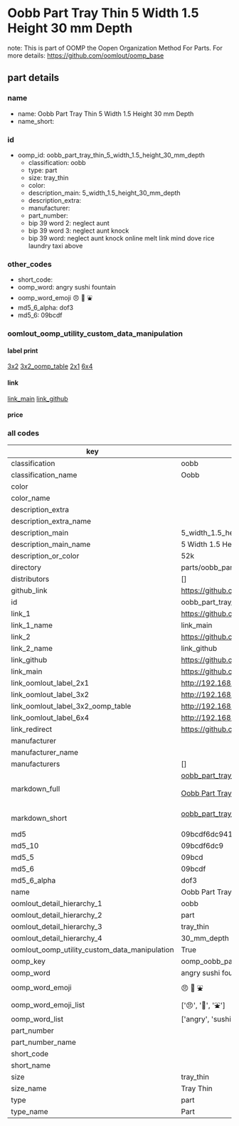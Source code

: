 # Oobb Part Tray Thin 5 Width 1.5 Height 30 mm Depth  

note: This is part of OOMP the Oopen Organization Method For Parts. For more details: https://github.com/oomlout/oomp_base

##  part details
  







### name
* name: Oobb Part Tray Thin 5 Width 1.5 Height 30 mm Depth
* name_short: 
### id
* oomp_id: oobb_part_tray_thin_5_width_1.5_height_30_mm_depth
  * classification: oobb
  * type: part
  * size: tray_thin
  * color: 
  * description_main: 5_width_1.5_height_30_mm_depth
  * description_extra: 
  * manufacturer: 
  * part_number: 
  * bip 39 word 2: neglect aunt
  * bip 39 word 3: neglect aunt knock
  * bip 39 word: neglect aunt knock online melt link mind dove rice laundry taxi above

### other_codes
* short_code: 
* oomp_word: angry sushi fountain
* oomp_word_emoji :angry: :sushi: :fountain:
* md5_6_alpha: dof3
* md5_6: 09bcdf






### oomlout_oomp_utility_custom_data_manipulation
#### label print
[3x2](http://192.168.1.245:1112/?label=oomp%20dof3)
[3x2_oomp_table](http://192.168.1.108:1112/?label=oomp%20dof3)
[2x1](http://192.168.1.242:1112/?label=oomp%20dof3)
[6x4](http://192.168.1.55:1112/?label=oomp%20dof3)    

#### link

[link_main](https://github.com/oomlout/oomlout_oomp_version_1_messy/tree/main/parts/oobb_part_tray_thin_5_width_1.5_height_30_mm_depth) [link_github](https://github.com/oomlout/oomlout_oomp_version_1_messy/tree/main/parts/oobb_part_tray_thin_5_width_1.5_height_30_mm_depth)                             

#### price







### all codes 
| key | value |  
| --- | --- |  
| classification | oobb |  
| classification_name | Oobb |  
| color |  |  
| color_name |  |  
| description_extra |  |  
| description_extra_name |  |  
| description_main | 5_width_1.5_height_30_mm_depth |  
| description_main_name | 5 Width 1.5 Height 30 mm Depth |  
| description_or_color | 52k |  
| directory | parts/oobb_part_tray_thin_5_width_1.5_height_30_mm_depth |  
| distributors | [] |  
| github_link | https://github.com/oomlout/oomlout_oomp_part_src/tree/main/parts/oobb_part_tray_thin_5_width_1.5_height_30_mm_depth |  
| id | oobb_part_tray_thin_5_width_1.5_height_30_mm_depth |  
| link_1 | https://github.com/oomlout/oomlout_oomp_version_1_messy/tree/main/parts/oobb_part_tray_thin_5_width_1.5_height_30_mm_depth |  
| link_1_name | link_main |  
| link_2 | https://github.com/oomlout/oomlout_oomp_version_1_messy/tree/main/parts/oobb_part_tray_thin_5_width_1.5_height_30_mm_depth |  
| link_2_name | link_github |  
| link_github | https://github.com/oomlout/oomlout_oomp_version_1_messy/tree/main/parts/oobb_part_tray_thin_5_width_1.5_height_30_mm_depth |  
| link_main | https://github.com/oomlout/oomlout_oomp_version_1_messy/tree/main/parts/oobb_part_tray_thin_5_width_1.5_height_30_mm_depth |  
| link_oomlout_label_2x1 | http://192.168.1.242:1112/?label=oomp%20dof3 |  
| link_oomlout_label_3x2 | http://192.168.1.245:1112/?label=oomp%20dof3 |  
| link_oomlout_label_3x2_oomp_table | http://192.168.1.108:1112/?label=oomp%20dof3 |  
| link_oomlout_label_6x4 | http://192.168.1.55:1112/?label=oomp%20dof3 |  
| link_redirect | https://github.com/oomlout/oomlout_oomp_version_1_messy/tree/main/parts/oobb_part_tray_thin_5_width_1.5_height_30_mm_depth |  
| manufacturer |  |  
| manufacturer_name |  |  
| manufacturers | [] |  
| markdown_full | [oobb_part_tray_thin_5_width_1.5_height_30_mm_depth](none)<br>[](none)<br>[Oobb Part Tray Thin 5 Width 1.5 Height 30 Mm Depth](none)<br><br> |  
| markdown_short | [oobb_part_tray_thin_5_width_1.5_height_30_mm_depth](none)<br><br> |  
| md5 | 09bcdf6dc941d19e084559aef783d4a0 |  
| md5_10 | 09bcdf6dc9 |  
| md5_5 | 09bcd |  
| md5_6 | 09bcdf |  
| md5_6_alpha | dof3 |  
| name | Oobb Part Tray Thin 5 Width 1.5 Height 30 mm Depth |  
| oomlout_detail_hierarchy_1 | oobb |  
| oomlout_detail_hierarchy_2 | part |  
| oomlout_detail_hierarchy_3 | tray_thin |  
| oomlout_detail_hierarchy_4 | 30_mm_depth |  
| oomlout_oomp_utility_custom_data_manipulation | True |  
| oomp_key | oomp_oobb_part_tray_thin_5_width_1.5_height_30_mm_depth |  
| oomp_word | angry sushi fountain |  
| oomp_word_emoji | :angry: :sushi: :fountain: |  
| oomp_word_emoji_list | [':angry:', ':sushi:', ':fountain:'] |  
| oomp_word_list | ['angry', 'sushi', 'fountain'] |  
| part_number |  |  
| part_number_name |  |  
| short_code |  |  
| short_name |  |  
| size | tray_thin |  
| size_name | Tray Thin |  
| type | part |  
| type_name | Part |  
